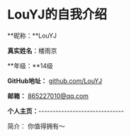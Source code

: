 LouYJ的自我介绍
===
**昵称：**LouYJ

**真实姓名**：楼雨京

**年级：**14级

**GitHub地址：** [github.com/LouYJ](http://github.com/LouYJ)

**邮箱：** 865227010@qq.com

**个人主页：**------------------------------

简介： 你值得拥有～
